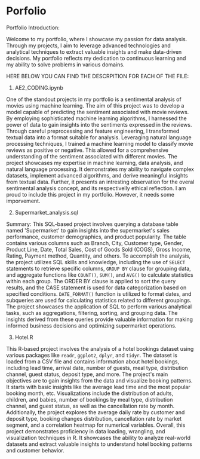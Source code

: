 # Porfolio
Portfolio Introduction:

Welcome to my portfolio, where I showcase my passion for data analysis. Through my projects, I aim to leverage advanced technologies and analytical techniques to extract valuable insights and make data-driven decisions. My portfolio reflects my dedication to continuous learning and my ability to solve problems in various domains. 

HERE BELOW YOU CAN FIND THE DESCRPITION FOR EACH OF THE FILE:

1) AE2_CODING.ipynb

One of the standout projects in my portfolio is a sentimental analysis of movies using machine learning. The aim of this project was to develop a model capable of predicting the sentiment associated with movie reviews. By employing sophisticated machine learning algorithms, I harnessed the power of data to gain insights into the sentiments expressed in the reviews.
Through careful preprocessing and feature engineering, I transformed textual data into a format suitable for analysis. Leveraging natural language processing techniques, I trained a machine learning model to classify movie reviews as positive or negative. This allowed for a comprehensive understanding of the sentiment associated with different movies.
The project showcases my expertise in machine learning, data analysis, and natural language processing. It demonstrates my ability to navigate complex datasets, implement advanced algorithms, and derive meaningful insights from textual data. Further, it presents an intresting observation for the overal sentimental analysis concept, and its respectivelly ethical reflection. 
I am proud to include this project in my portfolio. However, it needs some imporvement.

2) Supermarket_analysis.sql
   
Summary:
This SQL-based project involves querying a database table named 'Supermarket' to gain insights into the supermarket's sales performance, customer demographics, and product popularity. The table contains various columns such as Branch, City, Customer type, Gender, Product Line, Date, Total Sales, Cost of Goods Sold (COGS), Gross Income, Rating, Payment method, Quantity, and others.
To accomplish the analysis, the project utilizes SQL skills and knowledge, including the use of `SELECT` statements to retrieve specific columns, `GROUP BY` clause for grouping data, and aggregate functions like `COUNT()`, `SUM()`, and `AVG()` to calculate statistics within each group. The ORDER BY clause is applied to sort the query results, and the CASE statement is used for data categorization based on specified conditions. `DATE_FORMAT()` function is utilized to format dates, and subqueries are used for calculating statistics related to different groupings. The project showcases the application of SQL to perform various analytical tasks, such as aggregations, filtering, sorting, and grouping data. The insights derived from these queries provide valuable information for making informed business decisions and optimizing supermarket operations.

3) Hotel.R
   
This R-based project involves the analysis of a hotel bookings dataset using various packages like `readr`, `ggplot2`, `dplyr`, and `tidyr`. The dataset is loaded from a CSV file and contains information about hotel bookings, including lead time, arrival date, number of guests, meal type, distribution channel, guest status, deposit type, and more.
The project's main objectives are to gain insights from the data and visualize booking patterns. It starts with basic insights like the average lead time and the most popular booking month, etc. Visualizations include the distribution of adults, children, and babies, number of bookings by meal type, distribution channel, and guest status, as well as the cancellation rate by month.
Additionally, the project explores the average daily rate by customer and deposit type, booking changes distribution, cancellation rate by market segment, and a correlation heatmap for numerical variables.
Overall, this project demonstrates proficiency in data loading, wrangling, and visualization techniques in R. It showcases the ability to analyze real-world datasets and extract valuable insights to understand hotel booking patterns and customer behavior.
